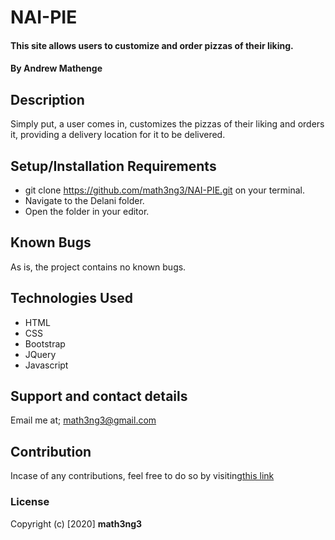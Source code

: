 # NAI-PIE
#### This site allows users to customize and order pizzas of their liking.
#### By **Andrew Mathenge**
## Description
Simply put, a user comes in, customizes the pizzas of their liking and orders it, providing a delivery location for it to be delivered.

## Setup/Installation Requirements
* git clone https://github.com/math3ng3/NAI-PIE.git on your terminal.
* Navigate to the Delani folder.
* Open the folder in your editor.


## Known Bugs
As is, the project contains no known bugs.

## Technologies Used
* HTML
* CSS
* Bootstrap
* JQuery
* Javascript

## Support and contact details
Email me at; math3ng3@gmail.com

## Contribution
Incase of any contributions, feel free to do so by visiting[this link](https://github.com/math3ng3/NAI-PIE.git)

### License
Copyright (c) [2020] **math3ng3**
